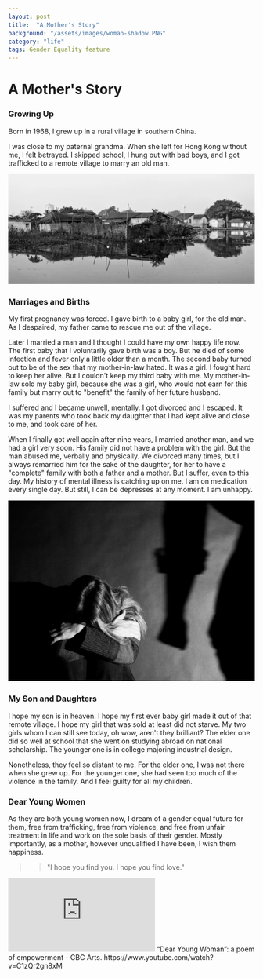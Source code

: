 ```yaml
---
layout: post
title:  "A Mother's Story"
background: "/assets/images/woman-shadow.PNG"
category: "life"
tags: Gender Equality feature
---
```

# A Mother's Story

### Growing Up

Born in 1968, I grew up in a rural village in southern China. 

I was close to my paternal grandma. When she left for Hong Kong without me, I felt betrayed. I skipped school, I hung out with bad boys, and I got trafficked to a remote village to marry an old man.

![002](../assets/images/poor-village.PNG)

### Marriages and Births

My first pregnancy was forced. I gave birth to a baby girl, for the old man. As I despaired, my father came to rescue me out of the village. 

Later I married a man and I thought I could have my own happy life now. The first baby that I voluntarily gave birth was a boy. But he died of some infection and fever only a little older than a month. The second baby turned out to be of the sex that my mother-in-law hated. It was a girl. I fought hard to keep her alive. But I couldn't keep my third baby with me. My mother-in-law sold my baby girl, because she was a girl, who would not earn for this family but marry out to "benefit" the family of her future husband.

I suffered and I became unwell, mentally. I got divorced and I escaped. It was my parents who took back my daughter that I had kept alive and close to me, and took care of her.

When I finally got well again after nine years, I married another man, and we had a girl very soon. His family did not have a problem with the girl. But the man abused me, verbally and physically. We divorced many times, but I always remarried him for the sake of the daughter, for her to have a "complete" family with both a father and a mother. But I suffer, even to this day. My history of mental illness is catching up on me. I am on medication every single day. But still, I can be depresses at any moment. I am unhappy. 

![002](../assets/images/abuse.jpg)

### My Son and Daughters

I hope my son is in heaven. I hope my first ever baby girl made it out of that remote village. I hope my girl that was sold at least did not starve. My two girls whom I can still see today, oh wow, aren't they brilliant? The elder one did so well at school that she went on studying abroad on national scholarship. The younger one is in college majoring industrial design. 

Nonetheless, they feel so distant to me. For the elder one, I was not there when she grew up. For the younger one, she had seen too much of the violence in the family. And I feel guilty for all my children. 

### Dear Young Women

As they are both young women now, I dream of a gender equal future for them, free from trafficking, free from violence, and free from unfair treatment in life and work on the sole basis of their gender. Mostly importantly, as a mother, however unqualified I have been, I wish them happiness.

>> "I hope you find you. I hope you find love."

<iframe frameborder="0" src="https://www.youtube.com/watch?v=C1zQr2gn8xM" allow FullScreen="true"> </iframe>
“Dear Young Woman”: a poem of empowerment - CBC Arts.  
https://www.youtube.com/watch?v=C1zQr2gn8xM
